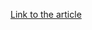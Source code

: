 [Link to the article](https://picussecurity.com/resource/ttps-used-by-blackbyte-ransomware-targeting-critical-infrastructure)
